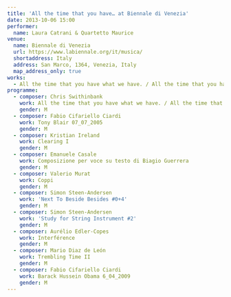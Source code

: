 ```yaml
---
title: 'All the time that you have… at Biennale di Venezia'
date: 2013-10-06 15:00
performer:
  name: Laura Catrani & Quartetto Maurice
venue:
  name: Biennale di Venezia
  url: https://www.labiennale.org/it/musica/
  shortaddress: Italy
  address: San Marco, 1364, Venezia, Italy
  map_address_only: true
works:
  - All the time that you have what we have. / All the time that you have.
programme:
  - composer: Chris Swithinbank
    work: All the time that you have what we have. / All the time that you have.
    gender: M
  - composer: Fabio Cifariello Ciardi
    work: Tony Blair 07_07_2005
    gender: M
  - composer: Kristian Ireland
    work: Clearing I
    gender: M
  - composer: Emanuele Casale
    work: Composizione per voce su testo di Biagio Guerrera
    gender: M
  - composer: Valerio Murat
    work: Coppi
    gender: M
  - composer: Simon Steen-Andersen
    work: 'Next To Beside Besides #0+4'
    gender: M
  - composer: Simon Steen-Andersen
    work: 'Study for String Instrument #2'
    gender: M
  - composer: Aurélio Edler-Copes
    work: Interférence
    gender: M
  - composer: Mario Diaz de León
    work: Trembling Time II
    gender: M
  - composer: Fabio Cifariello Ciardi
    work: Barack Hussein Obama 6_04_2009
    gender: M
---
```

